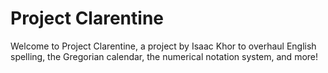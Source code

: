 # Project Clarentine

Welcome to Project Clarentine, a project by Isaac Khor to overhaul English spelling, the Gregorian calendar, the numerical notation system, and more!